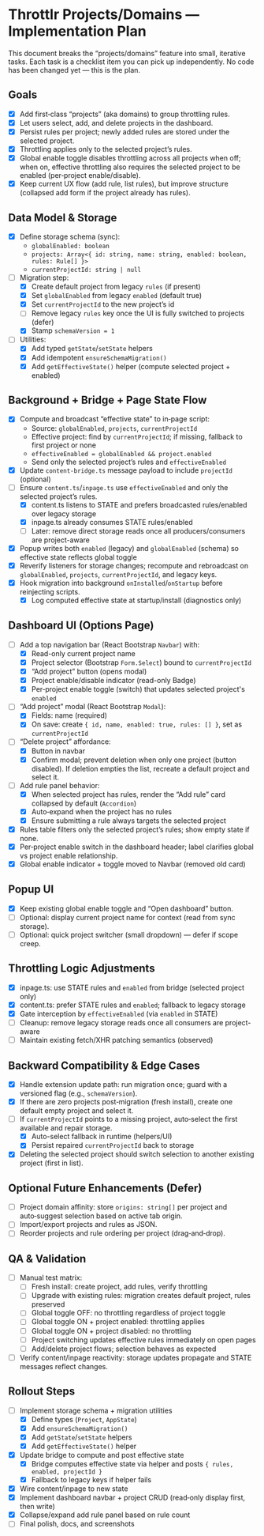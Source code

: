 # Throttlr Projects/Domains — Implementation Plan

This document breaks the “projects/domains” feature into small, iterative tasks. Each task is a checklist item you can pick up independently. No code has been changed yet — this is the plan.

## Goals

- [x] Add first‑class “projects” (aka domains) to group throttling rules.
- [x] Let users select, add, and delete projects in the dashboard.
- [x] Persist rules per project; newly added rules are stored under the selected project.
- [x] Throttling applies only to the selected project’s rules.
- [x] Global enable toggle disables throttling across all projects when off; when on, effective throttling also requires the selected project to be enabled (per‑project enable/disable).
- [x] Keep current UX flow (add rule, list rules), but improve structure (collapsed add form if the project already has rules).

## Data Model & Storage

- [x] Define storage schema (sync):
  - `globalEnabled: boolean`
  - `projects: Array<{ id: string, name: string, enabled: boolean, rules: Rule[] }>`
  - `currentProjectId: string | null`
- [ ] Migration step:
  - [x] Create default project from legacy `rules` (if present)
  - [x] Set `globalEnabled` from legacy `enabled` (default true)
  - [x] Set `currentProjectId` to the new project’s id
  - [ ] Remove legacy `rules` key once the UI is fully switched to projects (defer)
  - [x] Stamp `schemaVersion = 1`
- [ ] Utilities:
  - [x] Add typed `getState`/`setState` helpers
  - [x] Add idempotent `ensureSchemaMigration()`
  - [x] Add `getEffectiveState()` helper (compute selected project + enabled)

## Background + Bridge + Page State Flow

- [x] Compute and broadcast “effective state” to in‑page script:
  - Source: `globalEnabled`, `projects`, `currentProjectId`
  - Effective project: find by `currentProjectId`; if missing, fallback to first project or none
  - `effectiveEnabled = globalEnabled && project.enabled`
  - Send only the selected project’s rules and `effectiveEnabled`
- [x] Update `content-bridge.ts` message payload to include `projectId` (optional)
- [ ] Ensure `content.ts`/`inpage.ts` use `effectiveEnabled` and only the selected project’s rules.
  - [x] content.ts listens to STATE and prefers broadcasted rules/enabled over legacy storage
  - [x] inpage.ts already consumes STATE rules/enabled
  - [ ] Later: remove direct storage reads once all producers/consumers are project-aware
- [x] Popup writes both `enabled` (legacy) and `globalEnabled` (schema) so effective state reflects global toggle
- [x] Reverify listeners for storage changes; recompute and rebroadcast on `globalEnabled`, `projects`, `currentProjectId`, and legacy keys.
- [x] Hook migration into background `onInstalled`/`onStartup` before reinjecting scripts.
  - [x] Log computed effective state at startup/install (diagnostics only)

## Dashboard UI (Options Page)

- [ ] Add a top navigation bar (React Bootstrap `Navbar`) with:
  - [x] Read-only current project name
  - [x] Project selector (Bootstrap `Form.Select`) bound to `currentProjectId`
  - [x] “Add project” button (opens modal)
  - [x] Project enable/disable indicator (read-only Badge)
  - [x] Per‑project enable toggle (switch) that updates selected project's `enabled`
- [ ] “Add project” modal (React Bootstrap `Modal`):
  - [x] Fields: name (required)
  - [x] On save: create `{ id, name, enabled: true, rules: [] }`, set as `currentProjectId`
- [ ] “Delete project” affordance:
  - [x] Button in navbar
  - [x] Confirm modal; prevent deletion when only one project (button disabled). If deletion empties the list, recreate a default project and select it.
- [ ] Add rule panel behavior:
  - [x] When selected project has rules, render the “Add rule” card collapsed by default (`Accordion`)
  - [x] Auto‑expand when the project has no rules
  - [x] Ensure submitting a rule always targets the selected project
- [x] Rules table filters only the selected project’s rules; show empty state if none.
- [x] Per‑project enable switch in the dashboard header; label clarifies global vs project enable relationship.
- [x] Global enable indicator + toggle moved to Navbar (removed old card)

## Popup UI

- [x] Keep existing global enable toggle and “Open dashboard” button.
- [ ] Optional: display current project name for context (read from sync storage).
- [ ] Optional: quick project switcher (small dropdown) — defer if scope creep.

## Throttling Logic Adjustments

- [x] inpage.ts: use STATE rules and `enabled` from bridge (selected project only)
- [x] content.ts: prefer STATE rules and `enabled`; fallback to legacy storage
- [x] Gate interception by `effectiveEnabled` (via `enabled` in STATE)
- [ ] Cleanup: remove legacy storage reads once all consumers are project-aware
- [ ] Maintain existing fetch/XHR patching semantics (observed)

## Backward Compatibility & Edge Cases

- [x] Handle extension update path: run migration once; guard with a versioned flag (e.g., `schemaVersion`).
- [x] If there are zero projects post‑migration (fresh install), create one default empty project and select it.
- [ ] If `currentProjectId` points to a missing project, auto‑select the first available and repair storage.
  - [x] Auto-select fallback in runtime (helpers/UI)
  - [x] Persist repaired `currentProjectId` back to storage
- [x] Deleting the selected project should switch selection to another existing project (first in list).

## Optional Future Enhancements (Defer)

- [ ] Project domain affinity: store `origins: string[]` per project and auto‑suggest selection based on active tab origin.
- [ ] Import/export projects and rules as JSON.
- [ ] Reorder projects and rule ordering per project (drag‑and‑drop).

## QA & Validation

- [ ] Manual test matrix:
  - [ ] Fresh install: create project, add rules, verify throttling
  - [ ] Upgrade with existing rules: migration creates default project, rules preserved
  - [ ] Global toggle OFF: no throttling regardless of project toggle
  - [ ] Global toggle ON + project enabled: throttling applies
  - [ ] Global toggle ON + project disabled: no throttling
  - [ ] Project switching updates effective rules immediately on open pages
  - [ ] Add/delete project flows; selection behaves as expected
- [ ] Verify content/inpage reactivity: storage updates propagate and STATE messages reflect changes.

## Rollout Steps

- [ ] Implement storage schema + migration utilities
  - [x] Define types (`Project`, `AppState`)
  - [x] Add `ensureSchemaMigration()`
  - [x] Add `getState`/`setState` helpers
  - [x] Add `getEffectiveState()` helper
- [x] Update bridge to compute and post effective state
  - [x] Bridge computes effective state via helper and posts `{ rules, enabled, projectId }`
  - [x] Fallback to legacy keys if helper fails
- [x] Wire content/inpage to new state
- [x] Implement dashboard navbar + project CRUD (read‑only display first, then write)
- [x] Collapse/expand add rule panel based on rule count
- [ ] Final polish, docs, and screenshots
